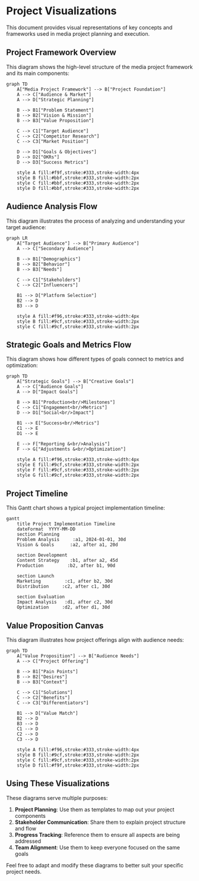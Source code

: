 # Project Visualizations

This document provides visual representations of key concepts and frameworks used in media project planning and execution.

## Project Framework Overview

This diagram shows the high-level structure of the media project framework and its main components:

```mermaid
graph TD
    A["Media Project Framework"] --> B["Project Foundation"]
    A --> C["Audience & Market"]
    A --> D["Strategic Planning"]
    
    B --> B1["Problem Statement"]
    B --> B2["Vision & Mission"]
    B --> B3["Value Proposition"]
    
    C --> C1["Target Audience"]
    C --> C2["Competitor Research"]
    C --> C3["Market Position"]
    
    D --> D1["Goals & Objectives"]
    D --> D2["OKRs"]
    D --> D3["Success Metrics"]
    
    style A fill:#f9f,stroke:#333,stroke-width:4px
    style B fill:#bbf,stroke:#333,stroke-width:2px
    style C fill:#bbf,stroke:#333,stroke-width:2px
    style D fill:#bbf,stroke:#333,stroke-width:2px
```

## Audience Analysis Flow

This diagram illustrates the process of analyzing and understanding your target audience:

```mermaid
graph LR
    A["Target Audience"] --> B["Primary Audience"]
    A --> C["Secondary Audience"]
    
    B --> B1["Demographics"]
    B --> B2["Behavior"]
    B --> B3["Needs"]
    
    C --> C1["Stakeholders"]
    C --> C2["Influencers"]
    
    B1 --> D["Platform Selection"]
    B2 --> D
    B3 --> D
    
    style A fill:#f96,stroke:#333,stroke-width:4px
    style B fill:#9cf,stroke:#333,stroke-width:2px
    style C fill:#9cf,stroke:#333,stroke-width:2px
```

## Strategic Goals and Metrics Flow

This diagram shows how different types of goals connect to metrics and optimization:

```mermaid
graph TD
    A["Strategic Goals"] --> B["Creative Goals"]
    A --> C["Audience Goals"]
    A --> D["Impact Goals"]
    
    B --> B1["Production<br/>Milestones"]
    C --> C1["Engagement<br/>Metrics"]
    D --> D1["Social<br/>Impact"]
    
    B1 --> E["Success<br/>Metrics"]
    C1 --> E
    D1 --> E
    
    E --> F["Reporting &<br/>Analysis"]
    F --> G["Adjustments &<br/>Optimization"]
    
    style A fill:#f96,stroke:#333,stroke-width:4px
    style E fill:#9cf,stroke:#333,stroke-width:2px
    style F fill:#9cf,stroke:#333,stroke-width:2px
    style G fill:#9cf,stroke:#333,stroke-width:2px
```

## Project Timeline

This Gantt chart shows a typical project implementation timeline:

```mermaid
gantt
    title Project Implementation Timeline
    dateFormat  YYYY-MM-DD
    section Planning
    Problem Analysis     :a1, 2024-01-01, 30d
    Vision & Goals      :a2, after a1, 20d
    
    section Development
    Content Strategy    :b1, after a2, 45d
    Production         :b2, after b1, 90d
    
    section Launch
    Marketing         :c1, after b2, 30d
    Distribution     :c2, after c1, 30d
    
    section Evaluation
    Impact Analysis   :d1, after c2, 30d
    Optimization     :d2, after d1, 30d
```

## Value Proposition Canvas

This diagram illustrates how project offerings align with audience needs:

```mermaid
graph TD
    A["Value Proposition"] --> B["Audience Needs"]
    A --> C["Project Offering"]
    
    B --> B1["Pain Points"]
    B --> B2["Desires"]
    B --> B3["Context"]
    
    C --> C1["Solutions"]
    C --> C2["Benefits"]
    C --> C3["Differentiators"]
    
    B1 --> D["Value Match"]
    B2 --> D
    B3 --> D
    C1 --> D
    C2 --> D
    C3 --> D
    
    style A fill:#f96,stroke:#333,stroke-width:4px
    style B fill:#9cf,stroke:#333,stroke-width:2px
    style C fill:#9cf,stroke:#333,stroke-width:2px
    style D fill:#f9f,stroke:#333,stroke-width:2px
```

## Using These Visualizations

These diagrams serve multiple purposes:

1. **Project Planning**: Use them as templates to map out your project components
2. **Stakeholder Communication**: Share them to explain project structure and flow
3. **Progress Tracking**: Reference them to ensure all aspects are being addressed
4. **Team Alignment**: Use them to keep everyone focused on the same goals

Feel free to adapt and modify these diagrams to better suit your specific project needs. 